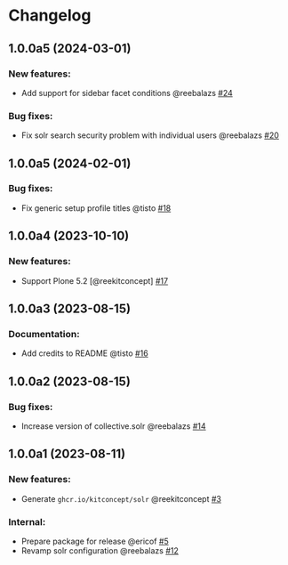 # Changelog

<!--
   You should *NOT* be adding new change log entries to this file.
   You should create a file in the news directory instead.
   For helpful instructions, please see:
   https://github.com/plone/plone.releaser/blob/master/ADD-A-NEWS-ITEM.rst
-->

<!-- towncrier release notes start -->

## 1.0.0a5 (2024-03-01)


### New features:

- Add support for sidebar facet conditions @reebalazs [#24](https://github.com/kitconcept/kitconcept.solr/issues/24)


### Bug fixes:

- Fix solr search security problem with individual users @reebalazs [#20](https://github.com/kitconcept/kitconcept.solr/issues/20)


## 1.0.0a5 (2024-02-01)


### Bug fixes:

- Fix generic setup profile titles @tisto [#18](https://github.com/kitconcept/kitconcept.solr/issues/18)


## 1.0.0a4 (2023-10-10)


### New features:

- Support Plone 5.2 [@reekitconcept] [#17](https://github.com/kitconcept/kitconcept.solr/issues/17)


## 1.0.0a3 (2023-08-15)


### Documentation:

- Add credits to README @tisto [#16](https://github.com/kitconcept/kitconcept.solr/issues/16)


## 1.0.0a2 (2023-08-15)


### Bug fixes:

- Increase version of collective.solr @reebalazs [#14](https://github.com/kitconcept/kitconcept.solr/issues/14)


## 1.0.0a1 (2023-08-11)


### New features:

- Generate `ghcr.io/kitconcept/solr` @reekitconcept [#3](https://github.com/kitconcept/kitconcept.solr/issues/3)


### Internal:

- Prepare package for release @ericof [#5](https://github.com/kitconcept/kitconcept.solr/issues/5)
- Revamp solr configuration @reebalazs [#12](https://github.com/kitconcept/kitconcept.solr/issues/12)

